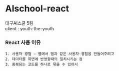 # AIschool-react
대구AI스쿨 5팀  
client : youth-the-youth  


### React 사용 이유  
    1. 사용자 경험 – 웹에서 앱과 같은 사용자 경험을 만들어주려고  
    2. 데이터를 화면에 반영할때의 일치시키는 점  
    3. 중복되는 코드를 하나로 묶을 수 있어서  
